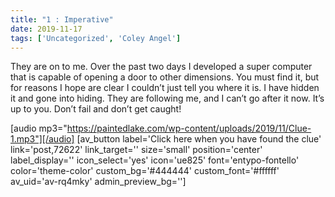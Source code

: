 ```yaml
---
title: "1 : Imperative"
date: 2019-11-17
tags: ['Uncategorized', 'Coley Angel']
---
```


They are on to me. Over the past two days I developed a super computer that is capable of opening a door to other dimensions. You must find it, but for reasons I hope are clear I couldn’t just tell you where it is. I have hidden it and gone into hiding. They are following me, and I can’t go after it now. It’s up to you. Don’t fail and don’t get caught!

[audio mp3="https://paintedlake.com/wp-content/uploads/2019/11/Clue-1.mp3"][/audio] [av_button label='Click here when you have found the clue' link='post,72622' link_target='' size='small' position='center' label_display='' icon_select='yes' icon='ue825' font='entypo-fontello' color='theme-color' custom_bg='#444444' custom_font='#ffffff' av_uid='av-rq4mky' admin_preview_bg='']
